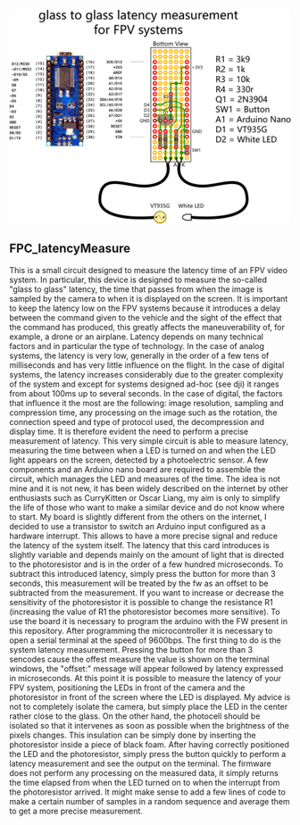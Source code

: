 ![Alt text](Docs/latencyMeasure_sch.png?raw=true&=200x "FPC_latencyMeasure")
## FPC_latencyMeasure
This is a small circuit designed to measure the latency time of an FPV video system. In particular, this device is designed to measure the so-called "glass to glass" latency, the time that passes from when the image is sampled by the camera to when it is displayed on the screen. It is important to keep the latency low on the FPV systems because it introduces a delay between the command given to the vehicle and the sight of the effect that the command has produced, this greatly affects the maneuverability of, for example, a drone or an airplane. 
Latency depends on many technical factors and in particular the type of technology. In the case of analog systems, the latency is very low, generally in the order of a few tens of milliseconds and has very little influence on the flight. In the case of digital systems, the latency increases considerably due to the greater complexity of the system and except for systems designed ad-hoc (see dji) it ranges from about 100ms up to several seconds. In the case of digital, the factors that influence it the most are the following: image resolution, sampling and compression time, any processing on the image such as the rotation, the connection speed and type of protocol used, the decompression and display time.
It is therefore evident the need to perform a precise measurement of latency. This very simple circuit is able to measure latency, measuring the time between when a LED is turned on and when the LED light appears on the screen, detected by a photoelectric sensor. A few components and an Arduino nano board are required to assemble the circuit, which manages the LED and measures of the time.
The idea is not mine and it is not new, it has been widely described on the internet by other enthusiasts such as CurryKitten or Oscar Liang, my aim is only to simplify the life of those who want to make a similar device and do not know where to start. 
My board is slightly different from the others on the internet, I decided to use a transistor to switch an Arduino input configured as a hardware interrupt. This allows to have a more precise signal and reduce the latency of the system itself.
The latency that this card introduces is slightly variable and depends mainly on the amount of light that is directed to the photoresistor and is in the order of a few hundred microseconds. To subtract this introduced latency, simply press the button for more than 3 seconds, this measurement will be treated by the fw as an offset to be subtracted from the measurement. If you want to increase or decrease the sensitivity of the photoresistor it is possible to change the resistance R1 (increasing the value of R1 the photoresistor becomes more sensitive).
To use the board it is necessary to program the arduino with the FW present in this repository.
After programming the microcontroller it is necessary to open a serial terminal at the speed of 9600bps. The first thing to do is the system latency measurement. Pressing the button for more than 3 sencodes cause the offest measure the value is shown on the terminal windows, the "offset:" message will appear followed by latency expressed in microseconds. 
At this point it is possible to measure the latency of your FPV system, positioning the LEDs in front of the camera and the photoresistor in front of the screen where the LED is displayed. My advice is not to completely isolate the camera, but simply place the LED in the center rather close to the glass. On the other hand, the photocell should be isolated so that it intervenes as soon as possible when the brightness of the pixels changes. This insulation can be simply done by inserting the photoresistor inside a piece of black foam. 
After having correctly positioned the LED and the photoresistor, simply press the button quickly to perform a latency measurement and see the output on the terminal. 
The firmware does not perform any processing on the measured data, it simply returns the time elapsed from when the LED turned on to when the interrupt from the photoresistor arrived. It might make sense to add a few lines of code to make a certain number of samples in a random sequence and average them to get a more precise measurement.